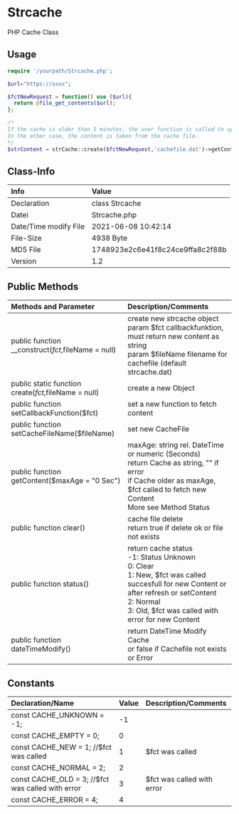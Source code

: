 # Strcache
PHP Cache Class

## Usage

```php
require '/yourpath/Strcache.php';

$url="https://xxxx";

$fctNewRequest = function() use ($url){
  return @file_get_contents($url);
};

/*
If the cache is older than 5 minutes, the user function is called to update the cache. 
In the other case, the content is taken from the cache file.
*/
$strContent = strCache::create($fctNewRequest,'cachefile.dat')->getContent("5 Min");


```

## Class-Info

| Info | Value |
| :--- | :---- |
| Declaration | class Strcache |
| Datei | Strcache.php |
| Date/Time modify File | 2021-06-08 10:42:14 |
| File-Size | 4938 Byte |
| MD5 File | 1748923e2c6e41f8c24ce9ffa8c2f88b |
| Version | 1.2 |

## Public Methods

| Methods and Parameter | Description/Comments |
| :-------------------- | :------------------- |
| public function __construct($fct,$fileName = null) | create new strcache object<br>param $fct callbackfunktion, must return new content as string<br>param $fileName filename for cachefile (default strcache.dat) |
| public static function create($fct,$fileName = null) | create a new Object |
| public function setCallbackFunction($fct) | set a new function to fetch content  |
| public function setCacheFileName($fileName) | set new CacheFile |
| public function getContent($maxAge = &quot;0 Sec&quot;) | maxAge: string rel. DateTime or numeric (Seconds)<br>return Cache as string, &quot;&quot; if error<br>if Cache older as maxAge, $fct called to fetch new Content<br>More see Method Status |
| public function clear() | cache file delete<br>return true if delete ok or file not exists |
| public function status() | return cache status<br>-1: Status Unknown<br>0: Clear<br>1: New, $fct was called succesfull for new Content or after refresh or setContent<br>2: Normal<br>3: Old, $fct was called with error for new Content |
| public function dateTimeModify() | return DateTime Modify Cache <br>or false if Cachefile not exists or Error |

## Constants

| Declaration/Name | Value | Description/Comments |
| :--------------- | :---- | :------------------- |
|  const CACHE_UNKNOWN = -1; | -1 |   |
|  const CACHE_EMPTY = 0; | 0 |   |
|  const CACHE_NEW = 1; //$fct was called | 1 |  $fct was called  |
|  const CACHE_NORMAL = 2; | 2 |   |
|  const CACHE_OLD = 3; //$fct was called with error | 3 |  $fct was called with error  |
|  const CACHE_ERROR = 4; | 4 |   |
